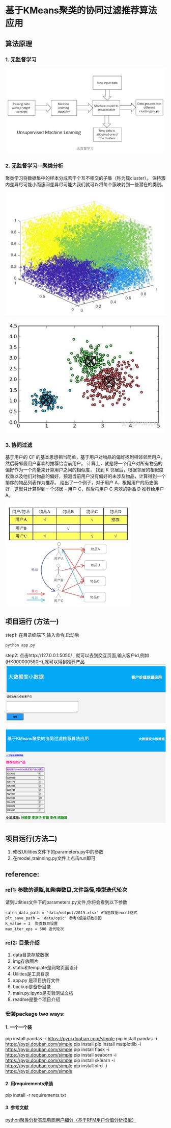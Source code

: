 # 基于KMeans聚类的协同过滤推荐算法应用
## 算法原理
### 1. 无监督学习

![png](img/unsupervisedML.png)

### 2. 无监督学习--聚类分析
聚类学习将数据集中的样本分成若干个互不相交的子集（称为簇cluster）。
保持簇内差异尽可能小而簇间差异尽可能大我们就可以将每个簇映射到一些潜在的类别。

![png](img/clustering.png)

![png](img/clustering2.png)

### 3. 协同过滤
基于用户的 CF 的基本思想相当简单，基于用户对物品的偏好找到相邻邻居用户，然后将邻居用户喜欢的推荐给当前用户。
计算上，就是将一个用户对所有物品的偏好作为一个向量来计算用户之间的相似度，
找到 K 邻居后，根据邻居的相似度权重以及他们对物品的偏好，预测当前用户没有偏好的未涉及物品，计算得到一个排序的物品列表作为推荐。
给出了一个例子，对于用户 A，根据用户的历史偏好，这里只计算得到一个邻居 – 用户 C，然后将用户 C 喜欢的物品 D 推荐给用户 A。

![png](img/cf.png)

## 项目运行 (方法一)
step1: 在目录终端下,输入命令,启动后
```linux
python app.py
```
step2: 点击http://127.0.0.1:5050/ , 就可以去到交互页面,输入客户id,例如(HK000000580H),就可以得到推荐产品
![png](img/web1.png)

![png](img/web2.png)

## 项目运行(方法二)
1. 修改Utilities文件下的parameters.py中的参数
2. 在model_trainning.py文件上点击run即可


## reference: 
### ref1: 参数的调整,如聚类数目,文件路径,模型迭代轮次
请到Utlities文件下的parameters.py文件,你将会看到以下参数
```
sales_data_path = 'data/output/2019.xlsx' #销售数据excel格式
plt_save_path = 'data/opic' 参考K值最好数目图
K_value = 3  聚类数目设置
max_iter_eps = 500 迭代轮次
```
### ref2: 目录介绍
1. data目录存放数据
2. img存放图片
3. static和template是网站页面设计
4. Uilities是工具目录
5. app.py 是项目执行文件
6. backup是备份目录
7. main.py.ipynb是实验测试文档
8. readme是整个项目介绍

### 安装package two ways: 
#### 1. 一个一个装
pip install pandas -i https://pypi.douban.com/simple
pip install pandas -i https://pypi.douban.com/simple
pip install pip install matplotlib -i https://pypi.douban.com/simple
pip install flask -i https://pypi.douban.com/simple
pip install seaborn -i https://pypi.douban.com/simple
pip install sklearn -i https://pypi.douban.com/simple
pip install xlrd -i https://pypi.douban.com/simple

#### 2. 用requirements来装
pip install -r requirements.txt

#### 3. 参考文献
[python聚类分析实现电商用户细分（基于RFM用户价值分析模型）](https://blog.csdn.net/dhr223/article/details/105568355?utm_medium=distribute.pc_aggpage_search_result.none-task-blog-2~all~sobaiduend~default-3-105568355.nonecase&utm_term=python%E8%81%9A%E7%B1%BB%E5%88%86%E6%9E%90%E5%AE%9E%E7%8E%B0%E7%94%B5%E5%95%86%E7%94%A8%E6%88%B7%E7%BB%86%E5%88%86%E6%BA%90%E4%BB%A3%E7%A0%81&spm=1000.2123.3001.4430)





